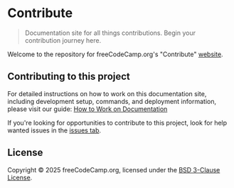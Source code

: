 # Contribute

> Documentation site for all things contributions. Begin your contribution journey here.

Welcome to the repository for freeCodeCamp.org's "Contribute" [website](https://contribute.freecodecamp.org).

## Contributing to this project

For detailed instructions on how to work on this documentation site, including development setup, commands, and deployment information, please visit our guide: [How to Work on Documentation](https://contribute.freecodecamp.org/how-to-work-on-the-docs-site)

If you're looking for opportunities to contribute to this project, look for help wanted issues in the [issues tab](https://github.com/freeCodeCamp/contribute/issues).

## License

Copyright © 2025 freeCodeCamp.org, licensed under the [BSD 3-Clause License](LICENSE).
